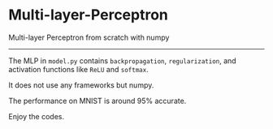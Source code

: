 # Multi-layer-Perceptron
Multi-layer Perceptron from scratch with numpy

---

The MLP in `model.py` contains `backpropagation`, `regularization`, and activation functions like `ReLU` and `softmax`.

It does not use any frameworks but numpy.

The performance on MNIST is around 95% accurate. 

Enjoy the codes.
